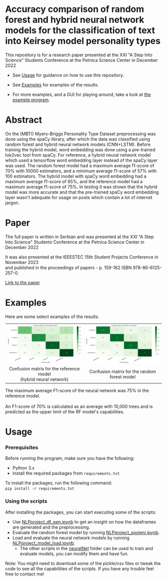 # Accuracy comparison of random forest and hybrid neural network models for the classification of text into Keirsey model personality types

This repository is for a research paper presented at the XXI "A Step Into Science" Students Conference at the Petnica Science Center in December 2022

 * See [Usage](#usage) for guidance on how to use this repository.
 * See [Examples](#examples) for examples of the results.

 * For more examples, and a GUI for playing around, take a look at [the example program](/otvorena-vrata-2023/).

# Abstract

On the (MBTI) Myers-Briggs Personality Type Dataset preprocessing was done using the spaCy library, after which the data was classified using random forest and hybrid neural network models (CNN+LSTM). Before training the hybrid model, word embedding was done using a pre-trained tok2vec tool from spaCy. For reference, a hybrid neural network model which used a tensorflow word embedding layer instead of the spaCy layer was used. The random forest model had a maximum average f1-score of 70% with 10000 estimators, and a minimum average f1-score of 57% with 100 estimators. The hybrid model with spaCy word embedding had a maximum average f1-score of 65%, and the reference model had a maximum average f1-score of 75%. In testing it was shown that the hybrid model was more accurate and that the pre-trained spaCy word embedding layer wasn't adequate for usage on posts which contain a lot of internet jargon.
# Paper

The full paper is written in Serbian and was presented at the XXI "A Step Into Science" Students Conference at the Petnica Science Center in December 2022

It was also presented at the IEEESTEC 15th Student Projects Conference in November 2023 <br>and published in the proceedings of papers - p. 159-162 ISBN 978-86-6125-257-0.

[Link to the paper](https://ieee.elfak.ni.ac.rs/wp-content/uploads/2022/11/2022.pdf#page=167)

# Examples

Here are some select examples of the results.

<table>
    <tbody>
        <tr>
            <td align="center">
                <img src="evaluation/spojeni_reciVektori/nospaCy_wholeset_confusion.png" alt="Neural Network Confusion Matrix" style="width:100%">
            </td>
            <td align="center">
                <img src="evaluation/randomForest/confusionMatrix.png" alt="Random Forest Confusion Matrix" style="width:100%">
            </td align="center">
        </tr>
        <tr>
            <td align="center">Confusion matrix for the reference model <br>(hybrid neural network)</td>
            <td align="center">Confusion matrix for the random forest model</td>
        </tr>
    </tbody>
<table>
The maximum average F1-score of the neural network was 75% in the reference model.
<br><br>
An F1-score of 70% is calculated as an average with 10,000 trees and is predicted as the upper limit of the RF model's capabilities.

# Usage

### Prerequisites
Before running the program, make sure you have the following:

* Python 3.x
* Install the required packages from `requirements.txt`

To install the packages, run the following command:  
```pip install -r requirements.txt```

### Using the scripts
After installing the packages, you can start executing some of the scripts: 

* Use [NLPproject_df_gen.ipynb](randomForest/NLPproject_df_gen.ipynb) to get an insight on how the dataframes are generated and the preprocessing.
* Evaluate the random forest model by running [NLPproject_spojeni.ipynb](randomForest/NLPproject_spojeni.ipynb).
* Load and evaluate the neural network models by running [NLPproject_model_load.ipynb](neuralNet/NLPproject_model_load.ipynb).
    * The other scripts in the [neuralNet](neuralNet/) folder can be used to train and evaluate models, you can modify them and have fun.

Note: You might need to download some of the pickle/csv files or tweak the code to see all the capabilities of the scripts. If you have any trouble feel free to contact me!
